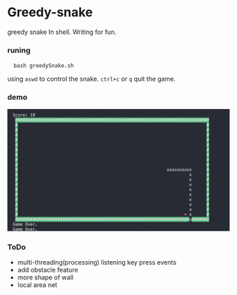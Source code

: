 # Greedy-snake
greedy snake In shell. Writing for fun.


### runing

```shell
  bash greedySnake.sh
```

using `aswd` to control the snake. `ctrl+c` or `q` quit the game.

### demo

<img src="./demo.png"/>

### ToDo

- multi-threading(processing) listening key press events
- add obstacle feature
- more shape of wall
- local area net
